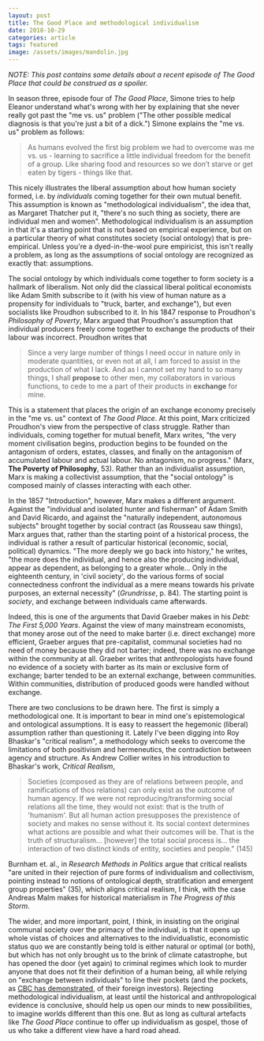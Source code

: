 ```yaml
---
layout: post
title: The Good Place and methodological individualism
date: 2018-10-29
categories: article
tags: featured
image: /assets/images/mandolin.jpg
---
```


*NOTE: This post contains some details about a recent episode of The
Good Place that could be construed as a spoiler.*

In season three, episode four of *The Good Place*, Simone tries to help
Eleanor understand what's wrong with her by explaining that she never
really got past the "me vs. us" problem ("The other possible medical
diagnosis is that you're just a bit of a dick.") Simone explains the "me
vs. us" problem as follows:

>As humans evolved the first big problem we had to overcome was me vs. us - learning to sacrifice a little individual freedom for the benefit of a group. Like sharing food and resources so we don’t starve or get eaten by tigers - things like that.

This nicely illustrates the liberal assumption about how human society
formed, i.e. by *individuals* coming together for their own mutual
benefit. This assumption is known as "methodological individualism", the
idea that, as Margaret Thatcher put it, "there's no such thing as
society, there are individual men and women". Methodological
individualism is an assumption in that it's a starting point that is not
based on empirical experience, but on a particular theory of what
constitutes society (social ontology) that is pre-empirical. Unless
you're a dyed-in-the-wool pure empiricist, this isn't really a problem,
as long as the assumptions of social ontology are recognized as exactly
that: assumptions. 

The social ontology by which individuals come together to form society
is a hallmark of liberalism. Not only did the classical liberal
political economists like Adam Smith subscribe to it (with his view of
human nature as a propensity for individuals to "truck, barter, and
exchange"), but even socialists like Proudhon subscribed to it. In his
1847 response to Proudhon's *Philosophy of Poverty*, Marx argued that
Proudhon's assumption that individual producers freely come together to
exchange the products of their labour was incorrect. Proudhon writes
that

>Since a very large number of things I need occur in nature only in
>moderate quantities, or even not at all, I am forced to assist in the
>production of what I lack. And as I cannot set my hand to so many
>things, I shall <strong>propose</strong> to other men, my collaborators
>in various functions, to cede to me a part of their products in
><strong>exchange</strong> for mine.

This is a statement that places the origin of an exchange economy
precisely in the "me vs. us" context of *The Good Place*. At this point, Marx
criticized Proudhon's view from the perspective of class struggle.
Rather than individuals, coming together for mutual benefit, Marx
writes, "the very moment civilisation begins, production begins to be
founded on the antagonism of orders, estates, classes, and finally on
the antagonism of accumulated labour and actual labour. No antagonism,
no progress." (Marx, <strong>The Poverty of Philosophy</strong>, 53).
Rather than an individualist assumption, Marx is making a collectivist
assumption, that the "social ontology" is composed mainly of classes
interacting with each other.

In the 1857 "Introduction", however, Marx makes a different argument.
Against the "individual and isolated hunter and fisherman" of Adam Smith
and David Ricardo, and against the "naturally independent, autonomous
subjects" brought together by social contract (as Rousseau saw things),
Marx argues that, rather than the starting point of a historical
process, the individual is rather a result of particular historical
(economic, social, political) dynamics. "The more deeply we go back into
history," he writes, "the more does the individual, and hence also the
producing individual, appear as dependent, as belonging to a greater
whole... Only in the eighteenth century, in 'civil society', do the
various forms of social connectedness confront the individual as a mere
means towards his private purposes, an external necessity"
(*Grundrisse*, p. 84). The starting point is *society*, and exchange
between individuals came afterwards.

Indeed, this is one of the arguments that David Graeber makes in his
*Debt: The First 5,000 Years*. Against the view of many mainstream economists, that money arose out of the
need to make barter (i.e. direct exchange) more efficient, Graeber
argues that pre-capitalist, communal societies had no need of money
because they did not barter; indeed, there was no exchange within the
community at all. Graeber writes that anthropologists have found no
evidence of a society with barter as its main or exclusive form of
exchange; barter tended to be an external exchange, between communities.
Within communities, distribution of produced goods were handled without
exchange.

There are two conclusions to be drawn here. The first is simply a
methodological one. It is important to bear in mind one's epistemological
and ontological assumptions. It is easy to reassert the hegemonic
(liberal) assumption rather than questioning it. Lately I've been
digging into Roy Bhaskar's "critical realism", a methodology which seeks
to overcome the limitations of both positivism and hermeneutics, the
contradiction between agency and structure. As
Andrew Collier writes in his introduction to Bhaskar's work, *Critical
Realism*,

>Societies (composed as they are of relations between people, and
>ramifications of thos relations) can only exist as the outcome of human
>agency. If we were not reproducing/transforming social relations all
>the time, they would not exist: that is the truth of 'humanism'. But
>all human action presupposes the prexistence of society and makes no
>sense without it. Its social context determines what actions are
>possible and what their outcomes will be. That is the truth of
>structuralism... [however] the total social process is... the interaction of two distinct kinds of entity, societies and people." (145)

Burnham et. al., in *Research Methods in Politics* argue that critical
realists "are united in their rejection of pure forms of individualism
and collectivism, pointing instead to notions of ontological depth,
stratification and emergent group properties" (35), which aligns
critical realism, I think, with the case Andreas Malm makes for
historical materialism in *The Progress of this Storm*.

The wider, and more important, point, I think, in insisting on the
original communal society over the primacy of the individual, is that it
opens up whole vistas of choices and alternatives to the
individualistic, economistic status quo we are constantly being told is
either natural or optimal (or both), but which has not only brought us
to the brink of climate catastrophe, but has opened the door (yet again)
to criminal regimes which look to murder anyone that does not fit their
definition of a human being, all while relying on "exchange between
individuals" to line their pockets (and the pockets, as [CBC has
demonstrated](https://www.cbc.ca/news/world/brazil-canada-trade-bolsonaro-politics-foreign-policy-1.4878379), of their foreign investors). Rejecting methodological individualism, at least until the historical and anthropological evidence is conclusive, should help us open our minds to new possibilities, to imagine worlds different than this one. But as long as cultural artefacts like *The Good Place* continue to offer up individualism as gospel, those of us who take a different view have a hard road ahead.

